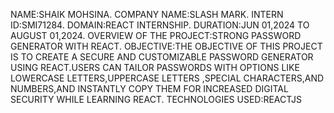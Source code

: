 NAME:SHAIK MOHSINA.
COMPANY NAME:SLASH MARK.
INTERN ID:SMI71284.
DOMAIN:REACT INTERNSHIP.
DURATION:JUN 01,2024 TO AUGUST 01,2024.
OVERVIEW OF THE PROJECT:STRONG PASSWORD GENERATOR WITH REACT.
OBJECTIVE:THE OBJECTIVE OF THIS PROJECT IS TO CREATE A SECURE AND CUSTOMIZABLE PASSWORD GENERATOR USING REACT.USERS CAN TAILOR PASSWORDS WITH OPTIONS LIKE
LOWERCASE LETTERS,UPPERCASE LETTERS ,SPECIAL CHARACTERS,AND NUMBERS,AND INSTANTLY COPY THEM FOR INCREASED DIGITAL SECURITY WHILE LEARNING REACT.
TECHNOLOGIES USED:REACTJS
